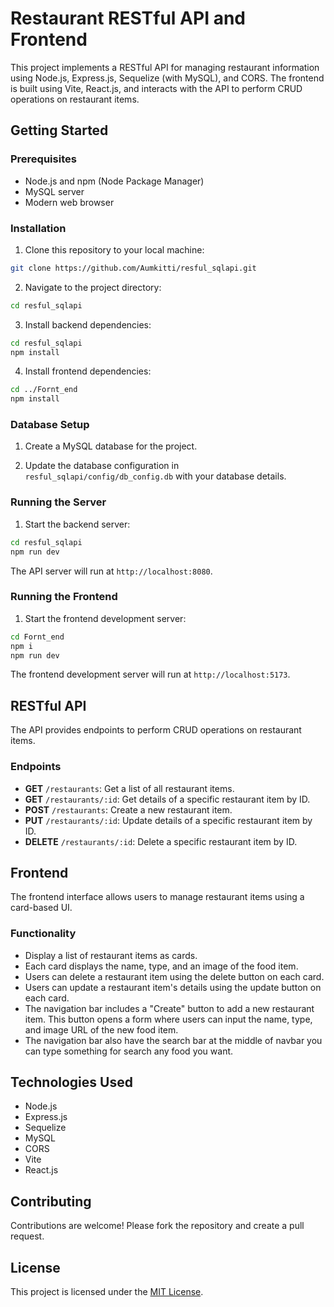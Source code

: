 # Restaurant RESTful API and Frontend

This project implements a RESTful API for managing restaurant information using Node.js, Express.js, Sequelize (with MySQL), and CORS. The frontend is built using Vite, React.js, and interacts with the API to perform CRUD operations on restaurant items.

## Getting Started
### Prerequisites

- Node.js and npm (Node Package Manager)
- MySQL server
- Modern web browser

### Installation

1. Clone this repository to your local machine:

```bash
git clone https://github.com/Aumkitti/resful_sqlapi.git
```

2. Navigate to the project directory:

```bash
cd resful_sqlapi
```

3. Install backend dependencies:

```bash
cd resful_sqlapi
npm install
```

4. Install frontend dependencies:

```bash
cd ../Fornt_end
npm install
```

### Database Setup

1. Create a MySQL database for the project.

2. Update the database configuration in `resful_sqlapi/config/db_config.db` with your database details.


### Running the Server

1. Start the backend server:

```bash
cd resful_sqlapi
npm run dev
```

The API server will run at `http://localhost:8080`.

### Running the Frontend

1. Start the frontend development server:

```bash
cd Fornt_end
npm i
npm run dev
```

The frontend development server will run at `http://localhost:5173`.

## RESTful API

The API provides endpoints to perform CRUD operations on restaurant items.

### Endpoints

- **GET** `/restaurants`: Get a list of all restaurant items.
- **GET** `/restaurants/:id`: Get details of a specific restaurant item by ID.
- **POST** `/restaurants`: Create a new restaurant item.
- **PUT** `/restaurants/:id`: Update details of a specific restaurant item by ID.
- **DELETE** `/restaurants/:id`: Delete a specific restaurant item by ID.

## Frontend

The frontend interface allows users to manage restaurant items using a card-based UI.

### Functionality

- Display a list of restaurant items as cards.
- Each card displays the name, type, and an image of the food item.
- Users can delete a restaurant item using the delete button on each card.
- Users can update a restaurant item's details using the update button on each card.
- The navigation bar includes a "Create" button to add a new restaurant item. This button opens a form where users can input the name, type, and image URL of the new food item.
- The navigation bar also have the search bar at the middle of navbar you can type something for search any food you want.

## Technologies Used

- Node.js
- Express.js
- Sequelize
- MySQL
- CORS
- Vite
- React.js

## Contributing

Contributions are welcome! Please fork the repository and create a pull request.

## License

This project is licensed under the [MIT License](LICENSE).
